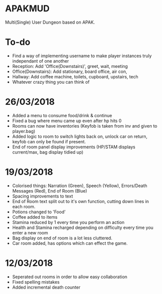 # APAKMUD
Multi(Single) User Dungeon based on APAK.

# To-do
- Find a way of implementing username to make player instances truly independant of one another
- Reception: Add 'Office(Downstairs)', greet, wait, meeting
- Office(Downstairs): Add stationary, board office, air con, 
- Hallway: Add coffee machine, toilets, cupboard, upstairs, tech
- Whatever crazy thing you can think of

# 26/03/2018
- Added a menu to consume food/drink & continue
- Fixed a bug where menu came up even after hp hits 0
- Rooms can now have inventories (Keyfob is taken from inv and given to player.bag)
- Added logic to room to switch lights back on, unlock car on return, keyfob can only be found if present.
- End of room panel display improvements (HP/STAM displays current/max, bag display tidied up)

# 19/03/2018
- Colorised things: Narration (Green), Speech (Yellow), Errors/Death Messages (Red), End of Room (Blue)
- Spacing improvements to text
- End of Room text split out to it's own function, cutting down lines in each room.
- Potions changed to 'Food'
- Coffee added to items
- Stamina reduced by 1 every time you perform an action
- Health and Stamina recharged depending on difficulty every time you enter a new room
- Bag display on end of room is a lot less cluttered.
- Car room added, has options which can effect the game.

# 12/03/2018
- Seperated out rooms in order to allow easy collaboration
- Fixed spelling mistakes
- Added incremental death counter